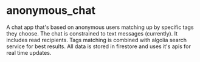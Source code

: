# anonymous_chat

A chat app that's based on anonymous users matching up by specific tags they choose. The chat is constrained to text messages (currently). It includes read recipients. Tags matching is combined with algolia search service for best results. All data is stored in firestore and uses it's apis for real time updates.
